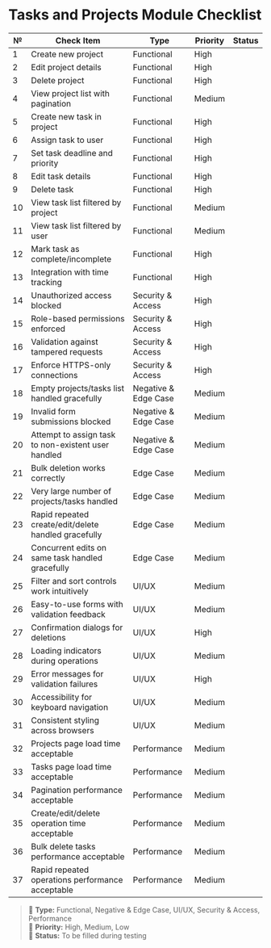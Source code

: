 # Tasks and Projects Module Checklist

| №  | Check Item                                              | Type                   | Priority | Status |
|----|----------------------------------------------------------|------------------------|----------|--------|
| 1  | Create new project                                       | Functional             | High     |        |
| 2  | Edit project details                                     | Functional             | High     |        |
| 3  | Delete project                                           | Functional             | High     |        |
| 4  | View project list with pagination                        | Functional             | Medium   |        |
| 5  | Create new task in project                               | Functional             | High     |        |
| 6  | Assign task to user                                      | Functional             | High     |        |
| 7  | Set task deadline and priority                           | Functional             | High     |        |
| 8  | Edit task details                                        | Functional             | High     |        |
| 9  | Delete task                                              | Functional             | High     |        |
| 10 | View task list filtered by project                       | Functional             | Medium   |        |
| 11 | View task list filtered by user                          | Functional             | Medium   |        |
| 12 | Mark task as complete/incomplete                         | Functional             | High     |        |
| 13 | Integration with time tracking                           | Functional             | High     |        |
| 14 | Unauthorized access blocked                              | Security & Access      | High     |        |
| 15 | Role-based permissions enforced                          | Security & Access      | High     |        |
| 16 | Validation against tampered requests                     | Security & Access      | High     |        |
| 17 | Enforce HTTPS-only connections                           | Security & Access      | High     |        |
| 18 | Empty projects/tasks list handled gracefully             | Negative & Edge Case   | Medium   |        |
| 19 | Invalid form submissions blocked                         | Negative & Edge Case   | Medium   |        |
| 20 | Attempt to assign task to non-existent user handled      | Negative & Edge Case   | Medium   |        |
| 21 | Bulk deletion works correctly                            | Edge Case              | Medium   |        |
| 22 | Very large number of projects/tasks handled               | Edge Case              | Medium   |        |
| 23 | Rapid repeated create/edit/delete handled gracefully     | Edge Case              | Medium   |        |
| 24 | Concurrent edits on same task handled gracefully         | Edge Case              | Medium   |        |
| 25 | Filter and sort controls work intuitively                | UI/UX                  | Medium   |        |
| 26 | Easy-to-use forms with validation feedback               | UI/UX                  | Medium   |        |
| 27 | Confirmation dialogs for deletions                       | UI/UX                  | High     |        |
| 28 | Loading indicators during operations                     | UI/UX                  | Medium   |        |
| 29 | Error messages for validation failures                    | UI/UX                  | High     |        |
| 30 | Accessibility for keyboard navigation                    | UI/UX                  | Medium   |        |
| 31 | Consistent styling across browsers                       | UI/UX                  | Medium   |        |
| 32 | Projects page load time acceptable                       | Performance            | Medium   |        |
| 33 | Tasks page load time acceptable                          | Performance            | Medium   |        |
| 34 | Pagination performance acceptable                        | Performance            | Medium   |        |
| 35 | Create/edit/delete operation time acceptable             | Performance            | Medium   |        |
| 36 | Bulk delete tasks performance acceptable                 | Performance            | Medium   |        |
| 37 | Rapid repeated operations performance acceptable         | Performance            | Medium   |        |

> 🔹 **Type:** Functional, Negative & Edge Case, UI/UX, Security & Access, Performance  
> 🔸 **Priority:** High, Medium, Low  
> 🔘 **Status:** To be filled during testing